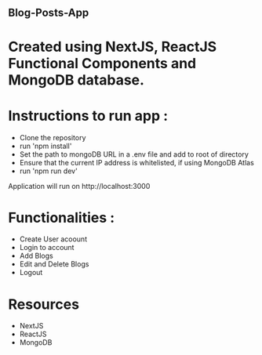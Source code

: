 ## Blog-Posts-App
# Created using NextJS, ReactJS Functional Components and MongoDB database.

# Instructions to run app : 
* Clone the repository
* run 'npm install'
* Set the path to mongoDB URL in a .env file and add to root of directory
* Ensure that the current IP address is whitelisted, if using MongoDB Atlas 
* run 'npm run dev'

Application will run on http://localhost:3000

# Functionalities : 
* Create User acoount
* Login to account
* Add Blogs
* Edit and Delete Blogs
* Logout

# Resources

* NextJS
* ReactJS
* MongoDB

